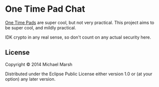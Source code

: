# One Time Pad Chat

[One Time Pads](https://en.wikipedia.org/wiki/One_time_pad) are super cool, but not very practical. This project aims to be super cool, and mildly practical.

IDK crypto in any real sense, so don't count on any actual security here.

## License

Copyright © 2014 Michael Marsh

Distributed under the Eclipse Public License either version 1.0 or (at
your option) any later version.
